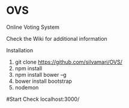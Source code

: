 # OVS
Online Voting System

Check the Wiki for additional information


Installation
1. git clone https://github.com/silvamari/OVS/
2. npm install
3. npm install bower –g
4. bower install bootstrap
5. nodemon

#Start
Check localhost:3000/

